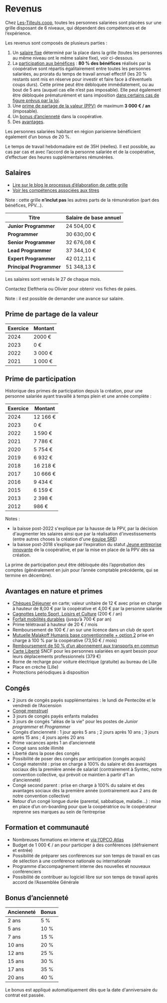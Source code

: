 # Revenus

Chez [Les-Tilleuls.coop](https://les-tilleuls.coop), toutes les personnes salariées sont placées sur une grille disposant de 6 niveaux, qui dépendent des compétences et de l’expérience.

Les revenus sont composés de plusieurs parties :

1. Un [salaire fixe](#salaires) déterminé par la place dans la grille (toutes les personnes au même niveau ont le même salaire fixe), voir ci-dessous.
2. La [participation aux bénéfices](#prime-de-participation) : **80 % des bénéfices** réalisés par la coopérative sont répartis égalitairement entre toutes les personnes salariées, au prorata du temps de travail annuel effectif (les 20 % restants sont mis en réserve pour investir et faire face à d’éventuels coups durs). Cette prime peut être débloquée immédiatement, ou au bout de 5 ans (auquel cas elle n’est pas imposable). Elle peut également être débloquée prématurément et sans imposition [dans certains cas de figure prévus par la loi](https://www.service-public.fr/particuliers/vosdroits/F31622).
3. Une [prime de partage de la valeur (PPV)](https://www.service-public.fr/particuliers/vosdroits/F35235) de maximum **3 000 € / an** (imposable).
4. Un [bonus d’ancienneté](#bonus-danciennet%C3%A9) dans la coopérative.
5. Des [avantages](#avantages-en-nature-et-primes).

Les personnes salariées habitant en région parisienne bénéficient également d’un bonus de 20 %.

Le temps de travail hebdomadaire est de 35H (réelles).
Il est possible, au cas par cas et avec l’accord de la personne salariée et de la coopérative, d’effectuer des heures supplémentaires rémunérées.

## Salaires

* [Lire sur le blog le processus d’élaboration de cette grille](https://les-tilleuls.coop/blog/grille-salariale-a-vote)
* [Voir les compétences associées aux titres](https://github.com/coopTilleuls/.github/blob/main/profile/titles/README.md)

Note : cette grille **n’inclut pas** les autres parts de la rémunération (part des bénéfices, PPV...).

| **Titre**                | **Salaire de base annuel** |
|--------------------------|----------------------------|
| **Junior Programmer**    | 24 504,00 €                |
| **Programmer**           | 30 630,00 €                |
| **Senior Programmer**    | 32 676,08 €                |
| **Lead Programmer**      | 37 344,10 €                |
| **Expert Programmer**    | 42 012,11 €                |
| **Principal Programmer** | 51 348,13 €                |

Les salaires sont versés le 27 de chaque mois.

Contactez Eleftheria ou Olivier pour obtenir vos fiches de paies.

Note : il est possible de demander une avance sur salaire.

## Prime de partage de la valeur 

| **Exercice** | **Montant** |
|--------------|-------------|
| 2024         | 2000 €      |
| 2023         | 0 €         |
| 2022         | 3 000 €     |
| 2021         | 1 000 €     |

## Prime de participation

Historique des primes de participation depuis la création, pour une personne salariée ayant travaillé à temps plein et une année complète :

| **Exercice** | **Montant** |
|--------------|-------------|
| 2024         | 12 166 €    |
| 2023         | 0 €         |
|  2022        | 1 590 €      | 
| 2021         | 7 786 €     |
| 2020         | 5 754 €     |
| 2019         | 6 932 €     |
| 2018         | 16 218 €    |
| 2017         | 10 666 €    |
| 2016         | 9 434 €     |
| 2015         | 6 159 €     |
| 2013         | 2 398 €     |
| 2012         | 986 €       |

Notes :
* la baisse post-2022 s'explique par la hausse de la PPV, par la décision d'augmenter les salaires ainsi que par la réalisation d'investissements (entre autres choses la création d'une [équipe SRE](https://les-tilleuls.coop/blog/rencontre-equipe-sre))
* la baisse post-2018 s’explique par l’expiration du statut [Jeune entreprise innovante](https://entreprendre.service-public.fr/vosdroits/F31188) de la coopérative, et par la mise en place de la PPV dès sa création.

La prime de participation peut être débloquée dès l’approbation des comptes (généralement en juin pour l’année comptable précédente, qui se termine en décembre).

## Avantages en nature et primes

* [Chèques Déjeuner](https://up.coop/updejeuner/utilisateurs) en carte; valeur unitaire de 12 € avec prise en charge à hauteur de 8,00 € par la coopérative et 4,00 € par la personne salariée
* [Cagnottes Leeto Sport, Loisirs et Culture](https://boutiques.cheque-cadhoc.fr/) (200 € / an)
* [Forfait mobilités durables](https://www.ecologie.gouv.fr/faq-forfait-mobilites-durables-fmd) (jusqu’à 700 € par an)
* Prime télétravail à hauteur de 20 € / mois
* Remboursement de 100 € / an sur une licence dans un club de sport
* [Mutuelle Malakoff Humanis base conventionnelle + option 2](https://www.malakoffhumanis.com/entreprises/conventions-collectives-nationales/bureaux-etudes-techniques/) prise en charge à 100 % par la coopérative (73,50 € / mois)
* [Remboursement de 50 % d’un abonnement aux transports en commun](https://www.service-public.fr/particuliers/vosdroits/F19846)
* [Carte Liberté](https://www.sncf.com/fr/offre-voyageurs/offres-entreprises/carte-liberte-la-carte-adaptee-aux-professionnels) SNCF pour les personnes salariées en ayant besoin pour leurs déplacements professionnels (379 €)
* Borne de recharge pour voiture électrique (gratuite) au bureau de Lille
* Place en crèche (Lille)
* Protections périodiques à disposition

## Congés

* 2 jours de congés payés supplémentaires : le lundi de Pentecôte et le vendredi de l’Ascension
* [Congé menstruel](https://les-tilleuls.coop/blog/conge-menstruel)
* 3 jours de congés payés enfants malades
* 3 jours de congés "aléas de la vie" pour les postes de *Junior programmer* et *Programmer*
* Congés d’ancienneté : 1 jour après 5 ans ; 2 jours après 10 ans ; 3 jours après 15 ans ; 4 jours après 20 ans
* Prime vacances après 1 an d’ancienneté
* Congé sans solde illimité
* Liberté dans la pose des congés
* Possibilité de poser des congés par anticipation (congés acquis)
* Congé maternité : prise en charge à 100% du salaire et des avantages sociaux dès la première année de salariat (contrairement à Syntec, notre convention collective, qui prévoit ce maintien à partir d’1 an d’ancienneté)
* Congé second parent : prise en charge à 100% du salaire et des avantages sociaux dès la première année (contrairement aux 2 ans de notre convention collective)
* Retour d’un congé longue durée (parental, sabbatique, maladie…) : mise en place d’un on-boarding pour que la coopératrice ou le coopérateur reprenne ses marques au sein de l’entreprise

## Formation et communauté

* Nombreuses formations en interne et [via l’OPCO Atlas](https://campus.opco-atlas.fr/branches/bureaux-etudes/1876)
* Budget de 1 000 € / an pour participer à des conférences (défraiement et entrée)
* Possibilité de préparer ses conférences sur son temps de travail en cas de sélection à une conférence nationale ou internationale
* Programme d’accompagnement interne des nouvelles et nouveaux conférenciers
* Possibilité de contribuer au logiciel libre sur son temps de travail après accord de l’Assemblée Générale

## Bonus d’ancienneté

| **Ancienneté** | **Bonus** |
|----------------|-----------|
| 2 ans          | 5 %       |
| 5 ans          | 10 %      |
| 7 ans          | 15 %      |
| 10 ans         | 20 %      |
| 12 ans         | 25 %      |
| 15 ans         | 30 %      |
| 17 ans         | 35 %      |
| 20 ans         | 40 %      |

Le bonus est appliqué automatiquement dès que la date d'anniversaire du contrat est passée.
